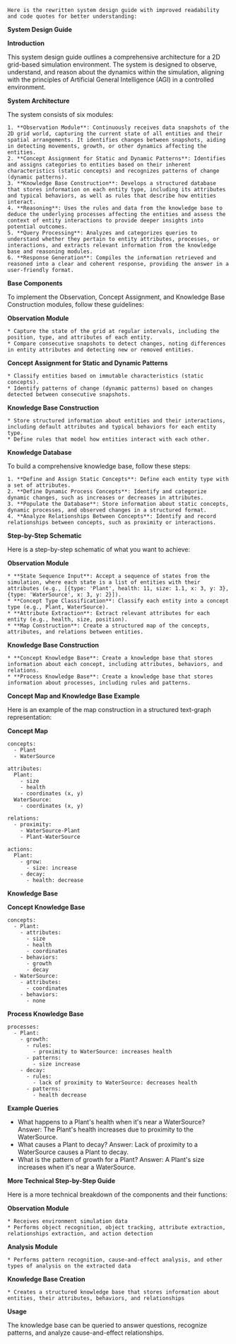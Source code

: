     Here is the rewritten system design guide with improved readability and code quotes for better understanding:

**System Design Guide**

**Introduction**

This system design guide outlines a comprehensive architecture for a 2D grid-based simulation environment. The system is designed to observe, understand, and reason about the dynamics within the simulation, aligning with the principles of Artificial General Intelligence (AGI) in a controlled environment.

**System Architecture**

The system consists of six modules:

```
1. **Observation Module**: Continuously receives data snapshots of the 2D grid world, capturing the current state of all entities and their spatial arrangements. It identifies changes between snapshots, aiding in detecting movements, growth, or other dynamics affecting the entities.
2. **Concept Assignment for Static and Dynamic Patterns**: Identifies and assigns categories to entities based on their inherent characteristics (static concepts) and recognizes patterns of change (dynamic patterns).
3. **Knowledge Base Construction**: Develops a structured database that stores information on each entity type, including its attributes and typical behaviors, as well as rules that describe how entities interact.
4. **Reasoning**: Uses the rules and data from the knowledge base to deduce the underlying processes affecting the entities and assess the context of entity interactions to provide deeper insights into potential outcomes.
5. **Query Processing**: Analyzes and categorizes queries to understand whether they pertain to entity attributes, processes, or interactions, and extracts relevant information from the knowledge base and reasoning modules.
6. **Response Generation**: Compiles the information retrieved and reasoned into a clear and coherent response, providing the answer in a user-friendly format.
```

**Base Components**

To implement the Observation, Concept Assignment, and Knowledge Base Construction modules, follow these guidelines:

**Observation Module**

```
* Capture the state of the grid at regular intervals, including the position, type, and attributes of each entity.
* Compare consecutive snapshots to detect changes, noting differences in entity attributes and detecting new or removed entities.
```

**Concept Assignment for Static and Dynamic Patterns**

```
* Classify entities based on immutable characteristics (static concepts).
* Identify patterns of change (dynamic patterns) based on changes detected between consecutive snapshots.
```

**Knowledge Base Construction**

```
* Store structured information about entities and their interactions, including default attributes and typical behaviors for each entity type.
* Define rules that model how entities interact with each other.
```

**Knowledge Database**

To build a comprehensive knowledge base, follow these steps:

```
1. **Define and Assign Static Concepts**: Define each entity type with a set of attributes.
2. **Define Dynamic Process Concepts**: Identify and categorize dynamic changes, such as increases or decreases in attributes.
3. **Populate the Database**: Store information about static concepts, dynamic processes, and observed changes in a structured format.
4. **Analyze Relationships Between Concepts**: Identify and record relationships between concepts, such as proximity or interactions.
```

**Step-by-Step Schematic**

Here is a step-by-step schematic of what you want to achieve:

**Observation Module**

```
* **State Sequence Input**: Accept a sequence of states from the simulation, where each state is a list of entities with their attributes (e.g., [{type: 'Plant', health: 11, size: 1.1, x: 3, y: 3}, {type: 'WaterSource', x: 3, y: 2}]).
* **Concept Type Classification**: Classify each entity into a concept type (e.g., Plant, WaterSource).
* **Attribute Extraction**: Extract relevant attributes for each entity (e.g., health, size, position).
* **Map Construction**: Create a structured map of the concepts, attributes, and relations between entities.
```

**Knowledge Base Construction**

```
* **Concept Knowledge Base**: Create a knowledge base that stores information about each concept, including attributes, behaviors, and relations.
* **Process Knowledge Base**: Create a knowledge base that stores information about processes, including rules and patterns.
```

**Concept Map and Knowledge Base Example**

Here is an example of the map construction in a structured text-graph representation:

**Concept Map**

```
concepts:
  - Plant
  - WaterSource

attributes:
  Plant:
    - size
    - health
    - coordinates (x, y)
  WaterSource:
    - coordinates (x, y)

relations:
  - proximity:
    - WaterSource-Plant
    - Plant-WaterSource

actions:
  Plant:
    - grow:
      - size: increase
    - decay:
      - health: decrease
```

**Knowledge Base**

**Concept Knowledge Base**

```
concepts:
  - Plant:
    - attributes:
      - size
      - health
      - coordinates
    - behaviors:
      - growth
      - decay
  - WaterSource:
    - attributes:
      - coordinates
    - behaviors:
      - none
```

**Process Knowledge Base**

```
processes:
  - Plant:
    - growth:
      - rules:
        - proximity to WaterSource: increases health
      - patterns:
        - size increase
    - decay:
      - rules:
        - lack of proximity to WaterSource: decreases health
      - patterns:
        - health decrease
```

**Example Queries**

* What happens to a Plant's health when it's near a WaterSource? Answer: The Plant's health increases due to proximity to the WaterSource.
* What causes a Plant to decay? Answer: Lack of proximity to a WaterSource causes a Plant to decay.
* What is the pattern of growth for a Plant? Answer: A Plant's size increases when it's near a WaterSource.

**More Technical Step-by-Step Guide**

Here is a more technical breakdown of the components and their functions:

**Observation Module**

```
* Receives environment simulation data
* Performs object recognition, object tracking, attribute extraction, relationships extraction, and action detection
```

**Analysis Module**

```
* Performs pattern recognition, cause-and-effect analysis, and other types of analysis on the extracted data
```

**Knowledge Base Creation**

```
* Creates a structured knowledge base that stores information about entities, their attributes, behaviors, and relationships
```

**Usage**

The knowledge base can be queried to answer questions, recognize patterns, and analyze cause-and-effect relationships.